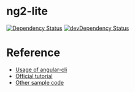 # ng2-lite

[![Dependency Status](https://david-dm.org/moyummy/ng2-lite.svg)](https://david-dm.org/moyummy/ng2-lite)
[![devDependency Status](https://david-dm.org/moyummy/ng2-lite/dev-status.svg)](https://david-dm.org/moyummy/ng2-lite#info=devDependencies)

# Reference

* [Usage of angular-cli](https://github.com/angular/angular-cli)
* [Official tutorial](https://angular.io/docs/ts/latest/tutorial)
* [Other sample code](https://github.com/lewis617/angular2-tutorial)
